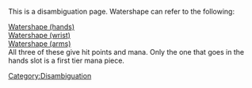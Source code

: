 This is a disambiguation page. Watershape can refer to the following:

[Watershape (hands)](Watershape_(hands) "wikilink")  
[Watershape (wrist)](Watershape_(wrist) "wikilink")  
[Watershape (arms)](Watershape_(arms) "wikilink")  
All three of these give hit points and mana. Only the one that goes in
the hands slot is a first tier mana piece.

[Category:Disambiguation](Category:Disambiguation "wikilink")
